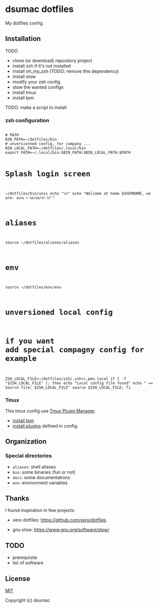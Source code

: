 # dsumac dotfiles 

My dotfiles config.

## Installation

TODO

- clone (or download) repository project
- install zsh if it's not installed
- install oh_my_zsh (TODO: remove this dependency)
- install stow
- modify your zsh config 
- stow the wanted configs
- install tmux
- install tpm

TODO: make a script to install

### zsh configuration

<code>
# PATH
BIN_PATH=~/dotfiles/bin
# unversionned config, for company ...
BIN_LOCAL_PATH=~/dotfiles/.local/bin
export PATH=~/.local/bin:$BIN_PATH:$BIN_LOCAL_PATH:$PATH

# Splash login screen
~/dotfiles/bin/unix
echo "\n"
echo "Welcome at home $USERNAME, we are: `date +'%d/%m/%Y %T'`"

# aliases
source ~/dotfiles/aliases/aliases

# env
source ~/dotfiles/env/env

# unversioned local config
# if you want add special compagny config for example
ZSH_LOCAL_FILE=~/dotfiles/zsh/.zshrc.pmu.local
if [ -f "$ZSH_LOCAL_FILE" ]; then
    echo "Local config file found"
    echo " => Source file: $ZSH_LOCAL_FILE"
    source $ZSH_LOCAL_FILE;
fi
</code>

### Tmux
This tmux config use [Tmux Plugin Manager](https://github.com/tmux-plugins/tpm).
- [install tpm](https://github.com/tmux-plugins/tpm#installation)
- [install plugins](https://github.com/tmux-plugins/tpm#installing-plugins) defined in config.

## Organization

### Special directories

- `aliases`: shell aliases
- `bin`: some binaries (fun or not)
- `docs`: some documentations
- `env`: environment variables

## Thanks

I found inspiration in few projects:
 
- xero dotfiles:
https://github.com/xero/dotfiles

- gnu stow:
https://www.gnu.org/software/stow/

## TODO
- prerequisite
- list of software

## License

[MIT](http://opensource.org/licenses/MIT)

Copyright (c) dsumac

